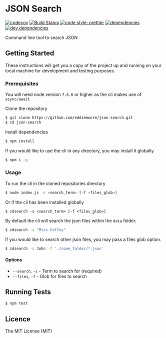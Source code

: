 # JSON Search

[![codecov](https://img.shields.io/codecov/c/github/eddiemoore/json-search.svg?style=flat-square)](https://codecov.io/gh/eddiemoore/json-search)
[![Build Status](https://img.shields.io/travis/eddiemoore/json-search/master.svg?style=flat-square)](https://travis-ci.org/eddiemoore/json-search)
[![code style: prettier](https://img.shields.io/badge/code_style-prettier-ff69b4.svg?style=flat-square)](https://github.com/prettier/prettier)
[![dependencies](https://img.shields.io/david/eddiemoore/json-search.svg?style=flat-square)](https://david-dm.org/eddiemoore/json-search)
[![dev dependencies](https://img.shields.io/david/dev/eddiemoore/json-search.svg?style=flat-square)](https://david-dm.org/eddiemoore/json-search?type=dev)

Command line tool to search JSON

## Getting Started

These instructions will get you a copy of the project up and running on your local machine for development and testing purposes.

### Prerequisites

You will need node version `7.6.0` or higher as the cli makes use of `async/await`

Clone the repository

```bash
$ git clone https://github.com/eddiemoore/json-search.git
$ cd json-search
```

Install dependencies

```bash
$ npm install
```

If you would like to use the cli in any directory, you may install it globally

```bash
$ npm i -g
```

### Usage

To run the cli in the cloned repositories directory

```bash
$ node index.js -s <search_term> [-f <files_glob>]
```

Or if the cli has been installed globally

```
$ zdsearch -s <search_term> [-f <files_glob>]
```

By default the cli will search the json files within the `data` folder.

```bash
$ zdsearch -s "Miss Coffey"
```

If you would like to search other json files, you may pass a files glob option.

```bash
$ zdsearch -s John -f './some_folder/*.json'
```

#### Options

- `--search`, `-s` - Term to search for (required)
- `--files`, `-f` - Glob for files to search

## Running Tests

```bash
$ npm test
```

## Licence

The MIT License (MIT)

